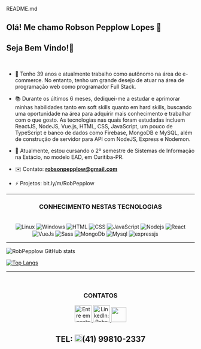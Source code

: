 README.md

##  Olá! Me chamo **Robson Pepplow Lopes** 👋

## Seja Bem Vindo!🙏 
<br>

- 👤 Tenho 39 anos e atualmente trabalho como autônomo na área de e-commerce. No entanto, tenho um grande desejo de atuar na área de programação web como programador Full Stack.
- 📚 Durante os últimos 6 meses, dediquei-me a estudar e aprimorar minhas habilidades tanto em soft skills quanto em hard skills, buscando uma oportunidade na área para adquirir mais conhecimento e trabalhar com o que gosto.
As tecnologias nas quais foram estudadas incluem ReactJS, NodeJS, Vue.js, HTML, CSS, JavaScript, um pouco de TypeScript e banco de dados como Firebase, MongoDB e MySQL, além de construção de servidor para API com NodeJS, Express e Nodemon.
- 🏫 Atualmente, estou cursando o 2º semestre de Sistemas de Informação na Estácio, no modelo EAD, em Curitiba-PR.

- ✉️ Contato: **robsonpepplow@gmail.com**
- ⚡ Projetos: bit.ly/m/RobPepplow
<hr>
<div align="center" style="backgrand: blue;">
  <h3>CONHECIMENTO NESTAS TECNOLOGIAS</h3>
</div>

<div align="center" gap="20">
  <br/>

   <img align="center" alt="Linux" src="https://img.shields.io/badge/Ubuntu-E95420?style=for-the-badge&logo=ubuntu&logoColor=white"/>
   <img align="center" alt="Windows" src="https://img.shields.io/badge/Windows-0078D6?style=for-the-badge&logo=windows&logoColor=white"/>
  <img align="center" alt="HTML" src="https://img.shields.io/badge/HTML5-E34F26?style=for-the-badge&logo=html5&logoColor=white"/> 
  <img align="center" alt="CSS" src="https://img.shields.io/badge/CSS3-1572B6?style=for-the-badge&logo=css3&logoColor=white"/> 
  <img align="center" alt="JavaScript" src="https://img.shields.io/badge/JavaScript-F7DF1E?style=for-the-badge&logo=javascript&logoColor=black"/>
   <img align="center" alt="Nodejs" src="https://img.shields.io/badge/Node.js-43853D?style=for-the-badge&logo=node.js&logoColor=white"/> 
  <img align="center" alt="React" src="https://img.shields.io/badge/React-20232A?style=for-the-badge&logo=react&logoColor=61DAFB"/>
   <img align="center" alt="VueJs" src="https://img.shields.io/badge/Vue.js-35495E?style=for-the-badge&logo=vue.js&logoColor=4FC08D"/>
    <img align="center" alt="Sass" src="https://img.shields.io/badge/Sass-CC6699?style=for-the-badge&logo=sass&logoColor=white"/>   
   <img align="center" alt="MongoDb" src="https://img.shields.io/badge/MongoDB-4EA94B?style=for-the-badge&logo=mongodb&logoColor=white"/>
 <img align="center" alt="Mysql" src="https://img.shields.io/badge/MySQL-00000F?style=for-the-badge&logo=mysql&logoColor=white"/>
 <img align="center" alt="expressjs" src="https://img.shields.io/badge/Express.js-404D59?style=for-the-badge"/>
 <img align="center" alt="" src="https://img.shields.io/badge/Redux-593D88?style=for-the-badge&logo=redux&logoColor=white"/>
 <img align="center" alt="" src="https://img.shields.io/badge/React_Router-CA4245?style=for-the-badge&logo=react-router&logoColor=white"/> 
 <img align="center" alt="" src="https://img.shields.io/badge/Firebase-007bd6?style=for-the-badge&logo=firebase&logoColor=gold"/>
 <img align="center" alt="" src="https://img.shields.io/badge/sequelize-323330?style=for-the-badge&logo=sequelize&logoColor=blu"/>
 <img align="center" alt="" src=""/>
 <img align="center" alt="" src="https://img.shields.io/badge/Mongoose-4ea94b?style=for-the-badge&logo=mongoose&logoColor=blu"/>
 <img align="center" alt="" src="https://img.shields.io/badge/VisualStudioCode-35495E?style=for-the-badge&logo=visualstudio&logoColor=blue"/>

 
</div>
<hr>

![RobPepplow GitHub stats](https://github-readme-stats.vercel.app/api?username=RobPepplow&show_icons=true&theme=dark)

[![Top Langs](https://github-readme-stats.vercel.app/api/top-langs/?username=RobPepplow&hide=javascript,html)](https://github.com/anuraghazra/github-readme-stats)

<hr>
<br/>

<div align="center">
  <h3 color="red">CONTATOS</h3>
</div>
<div align="center" display="flex" gap="20">
<a href = "mailto:robsonpepplow@gmail.com"><img height="45" width="45" alt="Entre em contato: robsonpepplow@gmail.com" src="https://user-images.githubusercontent.com/106199387/215278918-09bfab55-007e-4d5d-aa06-92599b3b1ddf.png" target="_blank">   </a>
<a href="https://www.linkedin.com/in/RobPepplow" target="_blank"><img height="45" width="45" alt="LinkedIn: RobsonPepplow" src="https://user-images.githubusercontent.com/106199387/215278978-a0132796-df9b-48cb-b36a-1296e5c0dd4f.png" target="_blank">   </a>
<a href="https://github.com/RobPepplow">
  <img height="40" width"60" src="https://user-images.githubusercontent.com/106199387/215277343-78a0a4fd-d469-4b0b-ac5e-b25906bd96c4.png"></a>  
  

  
 ## TEL: <img height="20" width="20" src="https://user-images.githubusercontent.com/106199387/215279006-d0d6053d-6d04-4ef4-aec7-cf36fd133454.png"/>(41) 99810-2337 
  
</div>
